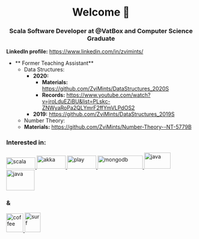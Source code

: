 <h1 align="center">Welcome 🤙 </h1>
<h3 align="center">Scala Software Developer at @VatBox and Computer Science Graduate</h3>

**LinkedIn profile:** https://www.linkedin.com/in/zvimints/

+ ** Former Teaching Assistant**
  - Data Structures: 
     - **2020:** 
       - **Materials:**  https://github.com/ZviMints/DataStructures_2020S
       - **Records:** https://www.youtube.com/watch?v=jroLduEZiBU&list=PLskc-ZNWyaRoPa2QLYmrF2ffYmVLPdOS2
     - **2019:** https://github.com/ZviMints/DataStructures_2019S 
  -  Number Theory:
    - **Materials:** https://github.com/ZviMints/Number-Theory--NT-5779B

<h3 align="left">Interested in:</h3>
<p align="left">
<a href="#" target="_blank"> <img src="https://upload.wikimedia.org/wikipedia/commons/8/85/Scala_logo.png" alt="scala" width="77" height="30"/> </a><a href="#" target="_blank"> <img src="https://upload.wikimedia.org/wikipedia/en/thumb/5/5e/Akka_toolkit_logo.svg/1200px-Akka_toolkit_logo.svg.png" alt="akka" width="77" height="35"/> </a><a href="#" target="_blank"> <img src="https://www.playframework.com/assets/images/logos/3740142a5b6d7e5c73afc223f837c2ed-play_full_color.png" alt="play" width="77" height="35"/> </a><a href="#" target="_blank"><img src="https://webassets.mongodb.com/_com_assets/cms/mongodb_logo1-76twgcu2dm.png" alt="mongodb" width="120" height="35"/> </a><a href="#" target="_blank"><img src="https://1000logos.net/wp-content/uploads/2020/09/Java-Logo.png" alt="java" width="70" height="43"/> </a><a href="#" target="_blank"><img src="https://upload.wikimedia.org/wikipedia/commons/thumb/a/a7/React-icon.svg/1200px-React-icon.svg.png" alt="java" width="75" height="55"/> </a><h3 align="left">&</h3><a href="#" target="_blank"><img src="https://emojipedia-us.s3.dualstack.us-west-1.amazonaws.com/thumbs/240/facebook/65/hot-beverage_2615.png" alt="coffee" width="45" height="50"/> </a><a href="#" target="_blank"><img src="https://emojipedia-us.s3.dualstack.us-west-1.amazonaws.com/thumbs/240/whatsapp/273/person-surfing_1f3c4.png" alt="surf" width="42" height="52"/> </a>
</p>
